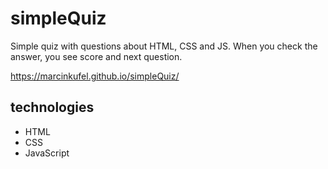 # simpleQuiz
Simple quiz with questions about HTML, CSS and JS. When you check the answer, you see score and next question.

https://marcinkufel.github.io/simpleQuiz/

## technologies
- HTML
- CSS
- JavaScript
